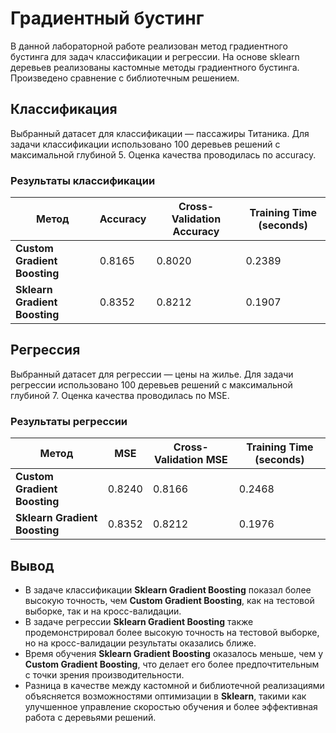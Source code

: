 # Градиентный бустинг

В данной лабораторной работе реализован метод градиентного бустинга для задач классификации и регрессии.
На основе sklearn деревьев реализованы кастомные методы градиентного бустинга. Произведено сравнение с библиотечным решением.

## Классификация
Выбранный датасет для классификации — пассажиры Титаника.
Для задачи классификации использовано 100 деревьев решений с максимальной глубиной 5. Оценка качества проводилась по accuracy.

### Результаты классификации

| Метод                     | Accuracy | Cross-Validation Accuracy | Training Time (seconds) |
|---------------------------|----------|---------------------------|-------------------------|
| **Custom Gradient Boosting** | 0.8165   | 0.8020                    | 0.2389                  |
| **Sklearn Gradient Boosting** | 0.8352   | 0.8212                    | 0.1907                  |

## Регрессия
Выбранный датасет для регрессии — цены на жилье.
Для задачи регрессии использовано 100 деревьев решений с максимальной глубиной 7. Оценка качества проводилась по MSE.

### Результаты регрессии

| Метод                     | MSE      | Cross-Validation MSE      | Training Time (seconds) |
|---------------------------|----------|---------------------------|-------------------------|
| **Custom Gradient Boosting** | 0.8240   | 0.8166                    | 0.2468                  |
| **Sklearn Gradient Boosting** | 0.8352   | 0.8212                    | 0.1976                  |

## Вывод

- В задаче классификации **Sklearn Gradient Boosting** показал более высокую точность, чем **Custom Gradient Boosting**, как на тестовой выборке, так и на кросс-валидации.
- В задаче регрессии **Sklearn Gradient Boosting** также продемонстрировал более высокую точность на тестовой выборке, но на кросс-валидации результаты оказались ближе.
- Время обучения **Sklearn Gradient Boosting** оказалось меньше, чем у **Custom Gradient Boosting**, что делает его более предпочтительным с точки зрения производительности.
- Разница в качестве между кастомной и библиотечной реализациями объясняется возможностями оптимизации в **Sklearn**, такими как улучшенное управление скоростью обучения и более эффективная работа с деревьями решений.

